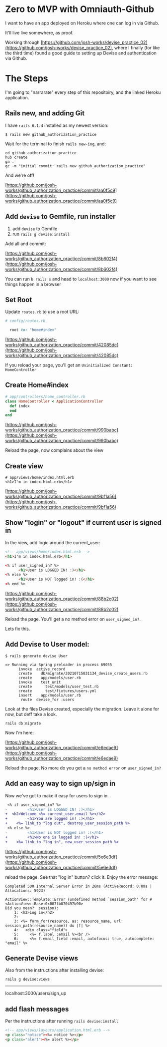 # Zero to MVP with Omniauth-Github

I want to have an app deployed on Heroku where one can log in via Github. 

It'll live live somewhere, as proof. 

Working through [https://github.com/josh-works/devise_practice_02](https://github.com/josh-works/devise_practice_02), where I finally (for like the third time) found a good guide to setting up Devise and authentication via Github.

# The Steps

I'm going to "narrarate" every step of this repositoiry, and the linked Heroku application.

## Rails new, and adding Git

I have `rails 6.1.4` installed as my newest version:

```
$ rails new github_authorization_practice
```

Wait for the terminal to finish `rails new-ing`, and:

```
cd github_authorization_practice
hub create
ga .
gc -m "initial commit: rails new github_authorization_practice"
```

And we're off!

[https://github.com/josh-works/github_authorization_practice/commit/aa0f5c9](https://github.com/josh-works/github_authorization_practice/commit/aa0f5c9)

## Add `devise` to Gemfile, run installer

1. add `devise` to Gemfile
2. run `rails g devise:install`

Add all and commit:

[https://github.com/josh-works/github_authorization_practice/commit/8b602f4](https://github.com/josh-works/github_authorization_practice/commit/8b602f4)

You can run `b rails s` and head to `localhost:3000` now if you want to see things happen in a browser

## Set Root

Update `routes.rb` to use a root URL:

```ruby
# config/routes.rb

  root to: "home#index"
```

[https://github.com/josh-works/github_authorization_practice/commit/42085dc](https://github.com/josh-works/github_authorization_practice/commit/42085dc)


If you reload your page, you'll get an `Uninitialized Constant: HomeController`

## Create Home#index

```ruby
# app/controllers/home_controller.rb
class HomeController < ApplicationController
  def index
  end
end

```
[https://github.com/josh-works/github_authorization_practice/commit/990babc](https://github.com/josh-works/github_authorization_practice/commit/990babc)

Reload the page, now complains about the view

## Create view

```erb
# app/views/home/index.html.erb
<h1>I'm in index.html.erb</h1>
```
[https://github.com/josh-works/github_authorization_practice/commit/9bf1a56](https://github.com/josh-works/github_authorization_practice/commit/9bf1a56)

## Show "login" or "logout" if current user is signed in

In the view, add logic around the current_user:

```html
<!-- app/views/home/index.html.erb -->
<h1>I'm in index.html.erb</h1>

<% if user_signed_in? %>
	  <h1>User is LOGGED IN! :)</h1>
<% else %>
	  <h1>User is NOT logged in! :(</h1>
<% end %>
```

[https://github.com/josh-works/github_authorization_practice/commit/88b2c02](https://github.com/josh-works/github_authorization_practice/commit/88b2c02)

Reload the page. You'll get a no method error on `user_signed_in?`.

Lets fix this.

## Add Devise to User model:

```
$ rails generate devise User

=> Running via Spring preloader in process 69055
      invoke  active_record
      create    db/migrate/20210715031134_devise_create_users.rb
      create    app/models/user.rb
      invoke    test_unit
      create      test/models/user_test.rb
      create      test/fixtures/users.yml
      insert    app/models/user.rb
       route  devise_for :users
```

Look at the files Devise created, especially the migration. Leave it alone for now, but deff take a look.

```
rails db:migrate
```

Now I'm here:

[https://github.com/josh-works/github_authorization_practice/commit/e6edae9](https://github.com/josh-works/github_authorization_practice/commit/e6edae9)

Reload the page. No more do you get a `no method error` on `user_signed_in?`

## Add an easy way to sign up/sign in

Now we've got to make it easy for users to sign in.

```diff
 <% if user_signed_in? %>
-         <h1>User is LOGGED IN! :)</h1>
+  <h2>Welcome <%= current_user.email %></h2>
+         <h1>You are logged in! :)</h1>
+    <%= link_to "log out", destroy_user_session_path %>
 <% else %>
-         <h1>User is NOT logged in! :(</h1>
+         <h1>No one is logged in! :(</h1>
+    <%= link_to "log in", new_user_session_path %>
```

[https://github.com/josh-works/github_authorization_practice/commit/5e6e3df](https://github.com/josh-works/github_authorization_practice/commit/5e6e3df)

reload the page. See that "log in" button? click it. Enjoy the error message:

```
Completed 500 Internal Server Error in 26ms (ActiveRecord: 0.0ms | Allocations: 5923)

ActionView::Template::Error (undefined method `session_path' for #<ActionView::Base:0x007fb070497b90>
Did you mean?  session):
    1: <h2>Log in</h2>
    2:
    3: <%= form_for(resource, as: resource_name, url: session_path(resource_name)) do |f| %>
    4:   <div class="field">
    5:     <%= f.label :email %><br />
    6:     <%= f.email_field :email, autofocus: true, autocomplete: "email" %>
```

## Generate Devise views

Also from the instructions after installing devise:

```
rails g devise:views
```
--------- 

localhost:3000/users/sign_up
## add flash messages

Per the instructions after running `rails devise:install`


```html
<!-- app/views/layouts/application.html.erb -->
<p class="notice"><%= notice %></p>
<p class="alert"><%= alert %></p>
```
